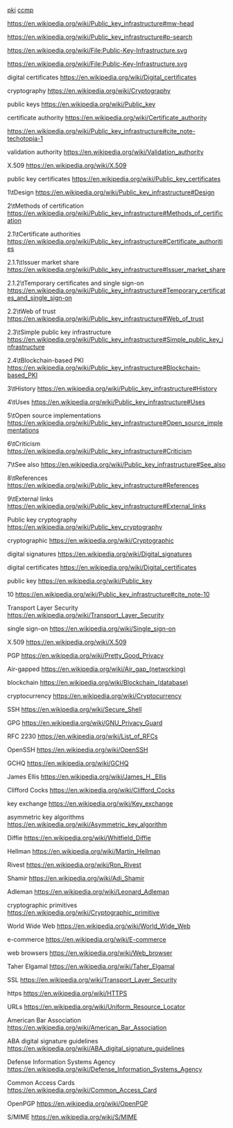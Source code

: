 [pki](https://searchsecurity.techtarget.com/definition/PKI)
[ccmp](https://en.wikipedia.org/wiki/CCMP_(cryptography))





https://en.wikipedia.org/wiki/Public_key_infrastructure#mw-head


https://en.wikipedia.org/wiki/Public_key_infrastructure#p-search



https://en.wikipedia.org/wiki/File:Public-Key-Infrastructure.svg



https://en.wikipedia.org/wiki/File:Public-Key-Infrastructure.svg


digital certificates
https://en.wikipedia.org/wiki/Digital_certificates


cryptography
https://en.wikipedia.org/wiki/Cryptography


public keys
https://en.wikipedia.org/wiki/Public_key


certificate authority
https://en.wikipedia.org/wiki/Certificate_authority


https://en.wikipedia.org/wiki/Public_key_infrastructure#cite_note-techotopia-1



validation authority
https://en.wikipedia.org/wiki/Validation_authority


X.509
https://en.wikipedia.org/wiki/X.509


public key certificates
https://en.wikipedia.org/wiki/Public_key_certificates



1\tDesign
https://en.wikipedia.org/wiki/Public_key_infrastructure#Design


2\tMethods of certification
https://en.wikipedia.org/wiki/Public_key_infrastructure#Methods_of_certification


2.1\tCertificate authorities
https://en.wikipedia.org/wiki/Public_key_infrastructure#Certificate_authorities


2.1.1\tIssuer market share
https://en.wikipedia.org/wiki/Public_key_infrastructure#Issuer_market_share


2.1.2\tTemporary certificates and single sign-on
https://en.wikipedia.org/wiki/Public_key_infrastructure#Temporary_certificates_and_single_sign-on


2.2\tWeb of trust
https://en.wikipedia.org/wiki/Public_key_infrastructure#Web_of_trust


2.3\tSimple public key infrastructure
https://en.wikipedia.org/wiki/Public_key_infrastructure#Simple_public_key_infrastructure


2.4\tBlockchain-based PKI
https://en.wikipedia.org/wiki/Public_key_infrastructure#Blockchain-based_PKI


3\tHistory
https://en.wikipedia.org/wiki/Public_key_infrastructure#History


4\tUses
https://en.wikipedia.org/wiki/Public_key_infrastructure#Uses


5\tOpen source implementations
https://en.wikipedia.org/wiki/Public_key_infrastructure#Open_source_implementations


6\tCriticism
https://en.wikipedia.org/wiki/Public_key_infrastructure#Criticism


7\tSee also
https://en.wikipedia.org/wiki/Public_key_infrastructure#See_also


8\tReferences
https://en.wikipedia.org/wiki/Public_key_infrastructure#References


9\tExternal links
https://en.wikipedia.org/wiki/Public_key_infrastructure#External_links


Public key cryptography
https://en.wikipedia.org/wiki/Public_key_cryptography


cryptographic
https://en.wikipedia.org/wiki/Cryptographic


digital signatures
https://en.wikipedia.org/wiki/Digital_signatures


digital certificates
https://en.wikipedia.org/wiki/Digital_certificates



public key
https://en.wikipedia.org/wiki/Public_key


10
https://en.wikipedia.org/wiki/Public_key_infrastructure#cite_note-10


Transport Layer Security
https://en.wikipedia.org/wiki/Transport_Layer_Security


single sign-on
https://en.wikipedia.org/wiki/Single_sign-on


X.509
https://en.wikipedia.org/wiki/X.509


PGP
https://en.wikipedia.org/wiki/Pretty_Good_Privacy


Air-gapped
https://en.wikipedia.org/wiki/Air_gap_(networking)


blockchain
https://en.wikipedia.org/wiki/Blockchain_(database)


cryptocurrency
https://en.wikipedia.org/wiki/Cryptocurrency


SSH
https://en.wikipedia.org/wiki/Secure_Shell


GPG
https://en.wikipedia.org/wiki/GNU_Privacy_Guard


RFC 2230
https://en.wikipedia.org/wiki/List_of_RFCs


OpenSSH
https://en.wikipedia.org/wiki/OpenSSH



GCHQ
https://en.wikipedia.org/wiki/GCHQ


James Ellis
https://en.wikipedia.org/wiki/James_H._Ellis


Clifford Cocks
https://en.wikipedia.org/wiki/Clifford_Cocks


key exchange
https://en.wikipedia.org/wiki/Key_exchange


asymmetric key algorithms
https://en.wikipedia.org/wiki/Asymmetric_key_algorithm


Diffie
https://en.wikipedia.org/wiki/Whitfield_Diffie


Hellman
https://en.wikipedia.org/wiki/Martin_Hellman


Rivest
https://en.wikipedia.org/wiki/Ron_Rivest


Shamir
https://en.wikipedia.org/wiki/Adi_Shamir


Adleman
https://en.wikipedia.org/wiki/Leonard_Adleman


cryptographic primitives
https://en.wikipedia.org/wiki/Cryptographic_primitive


World Wide Web
https://en.wikipedia.org/wiki/World_Wide_Web


e-commerce
https://en.wikipedia.org/wiki/E-commerce


web browsers
https://en.wikipedia.org/wiki/Web_browser


Taher Elgamal
https://en.wikipedia.org/wiki/Taher_Elgamal


SSL
https://en.wikipedia.org/wiki/Transport_Layer_Security


https
https://en.wikipedia.org/wiki/HTTPS


URLs
https://en.wikipedia.org/wiki/Uniform_Resource_Locator


American Bar Association
https://en.wikipedia.org/wiki/American_Bar_Association


ABA digital signature guidelines
https://en.wikipedia.org/wiki/ABA_digital_signature_guidelines


Defense Information Systems Agency
https://en.wikipedia.org/wiki/Defense_Information_Systems_Agency


Common Access Cards
https://en.wikipedia.org/wiki/Common_Access_Card


OpenPGP
https://en.wikipedia.org/wiki/OpenPGP


S/MIME
https://en.wikipedia.org/wiki/S/MIME

